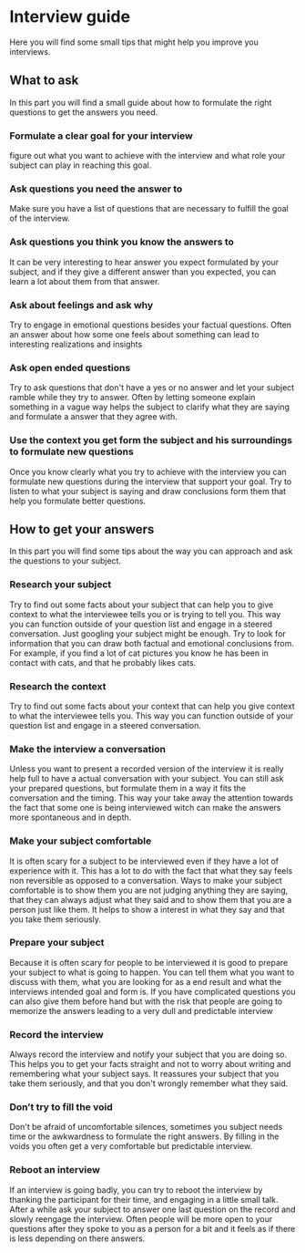 # Interview guide
Here you will find some small tips that might help you improve you interviews.

## What to ask
In this part you will find a small guide about how to formulate the right questions to get the answers you need.

### Formulate a clear goal for your interview
figure out what you want to achieve with the interview and what role your subject can play in reaching this goal.

### Ask questions you need the answer to
Make sure you have a list of questions that are necessary to fulfill the goal of the interview.

### Ask questions you think you know the answers to
It can be very interesting to hear answer you expect formulated by your subject, and if they give a different answer than you expected, you can learn a lot about them from that answer.

### Ask about feelings and ask why
Try to engage in emotional questions besides your factual questions. Often an answer about how some one feels about something can lead to interesting realizations and insights

### Ask open ended questions
Try to ask questions that don't have a yes or no answer and let your subject ramble while they try to answer. Often by letting someone explain something in a vague way helps the subject to clarify what they are saying and formulate a answer that they agree with.

### Use the context you get form the subject and his surroundings to formulate new questions
Once you know clearly what you try to achieve with the interview you can formulate new questions during the interview that support your goal. Try to listen to what your subject is saying and draw conclusions form them that help you formulate better questions.

## How to get your answers
In this part you will find some tips about the way you can approach and ask the questions to your subject.


### Research your subject
Try to find out some facts about your subject that can help you to give context to what the interviewee tells you or is trying to tell you. This way you can function outside of your question list and engage in a steered conversation. Just googling your subject might be enough. Try to look for information that you can draw both factual and emotional conclusions from. For example, if you find a lot of cat pictures you know he has been in contact with cats, and that he probably likes cats.

### Research the context
Try to find out some facts about your context that can help you give context to what the interviewee tells you. This way you can function outside of your question  list and engage in a steered conversation.

### Make the interview a conversation
Unless you want to present a recorded version of the interview it is really help full to have a actual conversation with your subject. You can still ask your prepared questions, but formulate them in a way it fits the conversation and the timing. This way your take away the attention towards the fact that some one is being interviewed witch can make the answers more spontaneous and in depth.

### Make your subject comfortable
It is often scary for a subject to be interviewed even if they have a lot of experience with it. This has a lot to do with the fact that what they say feels non reversible as opposed to a conversation. Ways to make your subject comfortable is to show them you are not judging anything they are saying, that they can always adjust what they said and to show them that you are a person just like them. It helps to show a interest in what they say and that you take them seriously.

### Prepare your subject
Because it is often scary for people to be interviewed it is good to prepare your subject to what is going to happen. You can tell them what you want to discuss with them, what you are looking for as a end result and what the interviews intended goal and form is. If you have complicated questions you can also give them before hand but with the risk that people are going to memorize the answers leading to a very dull and predictable interview

### Record the interview
Always record the interview and notify your subject that you are doing so. This helps you to get your facts straight and not to worry about writing and remembering what your subject says.  It reassures your subject that you take them seriously, and that you don't wrongly remember what they said.

### Don’t try to fill the void
Don't be afraid of uncomfortable silences, sometimes you subject needs time or the awkwardness to formulate the right answers. By filling in the voids you often get a very comfortable but predictable interview.

### Reboot an interview
If an interview is going badly, you can try to reboot the interview by thanking the participant for their time, and engaging in a little small talk. After a while ask your subject to answer one last question on the record and slowly reengage the interview. Often people will be more open to your questions after they spoke to you as a person for a bit and it feels as if there is less depending on there answers.
